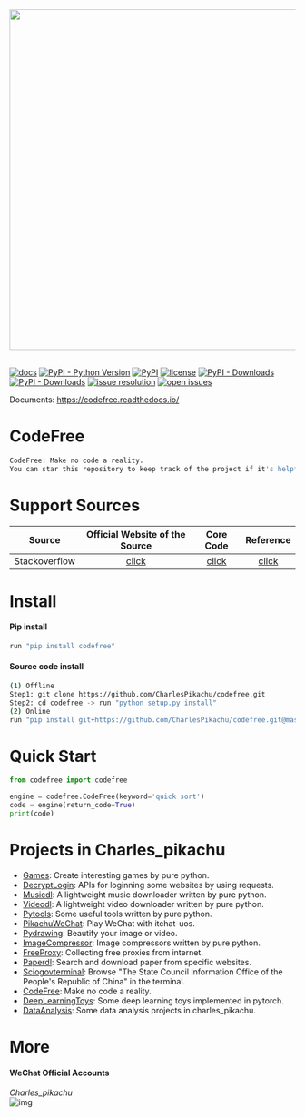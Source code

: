 <div align="center">
  <img src="./docs/logo.png" width="600"/>
</div>
<br />

[![docs](https://img.shields.io/badge/docs-latest-blue)](https://codefree.readthedocs.io/)
[![PyPI - Python Version](https://img.shields.io/pypi/pyversions/codefree)](https://pypi.org/project/codefree/)
[![PyPI](https://img.shields.io/pypi/v/codefree)](https://pypi.org/project/codefree)
[![license](https://img.shields.io/github/license/CharlesPikachu/codefree.svg)](https://github.com/CharlesPikachu/codefree/blob/master/LICENSE)
[![PyPI - Downloads](https://pepy.tech/badge/codefree)](https://pypi.org/project/codefree/)
[![PyPI - Downloads](https://img.shields.io/pypi/dm/codefree?style=flat-square)](https://pypi.org/project/codefree/)
[![issue resolution](https://isitmaintained.com/badge/resolution/CharlesPikachu/codefree.svg)](https://github.com/CharlesPikachu/codefree/issues)
[![open issues](https://isitmaintained.com/badge/open/CharlesPikachu/codefree.svg)](https://github.com/CharlesPikachu/codefree/issues)

Documents: https://codefree.readthedocs.io/


# CodeFree
```sh
CodeFree: Make no code a reality.
You can star this repository to keep track of the project if it's helpful for you, thank you for your support.
```


# Support Sources
| Source                 | Official Website of the Source                                   | Core Code                                              | Reference                                                   |
| :----:                 | :----:                                                           | :----:                                                 | :----:                                                      |
| Stackoverflow          | [click](https://stackoverflow.com/)                              | [click](./codefree/sources/stackoverflow.py)           | [click](https://github.com/drathier/stack-overflow-import)  |


# Install

#### Pip install
```sh
run "pip install codefree"
```

#### Source code install
```sh
(1) Offline
Step1: git clone https://github.com/CharlesPikachu/codefree.git
Step2: cd codefree -> run "python setup.py install"
(2) Online
run "pip install git+https://github.com/CharlesPikachu/codefree.git@master"
```


# Quick Start
```python
from codefree import codefree

engine = codefree.CodeFree(keyword='quick sort')
code = engine(return_code=True)
print(code)
```


# Projects in Charles_pikachu
- [Games](https://github.com/CharlesPikachu/Games): Create interesting games by pure python.
- [DecryptLogin](https://github.com/CharlesPikachu/DecryptLogin): APIs for loginning some websites by using requests.
- [Musicdl](https://github.com/CharlesPikachu/musicdl): A lightweight music downloader written by pure python.
- [Videodl](https://github.com/CharlesPikachu/videodl): A lightweight video downloader written by pure python.
- [Pytools](https://github.com/CharlesPikachu/pytools): Some useful tools written by pure python.
- [PikachuWeChat](https://github.com/CharlesPikachu/pikachuwechat): Play WeChat with itchat-uos.
- [Pydrawing](https://github.com/CharlesPikachu/pydrawing): Beautify your image or video.
- [ImageCompressor](https://github.com/CharlesPikachu/imagecompressor): Image compressors written by pure python.
- [FreeProxy](https://github.com/CharlesPikachu/freeproxy): Collecting free proxies from internet.
- [Paperdl](https://github.com/CharlesPikachu/paperdl): Search and download paper from specific websites.
- [Sciogovterminal](https://github.com/CharlesPikachu/sciogovterminal): Browse "The State Council Information Office of the People's Republic of China" in the terminal.
- [CodeFree](https://github.com/CharlesPikachu/codefree): Make no code a reality.
- [DeepLearningToys](https://github.com/CharlesPikachu/deeplearningtoys): Some deep learning toys implemented in pytorch.
- [DataAnalysis](https://github.com/CharlesPikachu/dataanalysis): Some data analysis projects in charles_pikachu.


# More
#### WeChat Official Accounts
*Charles_pikachu*  
![img](./docs/pikachu.jpg)